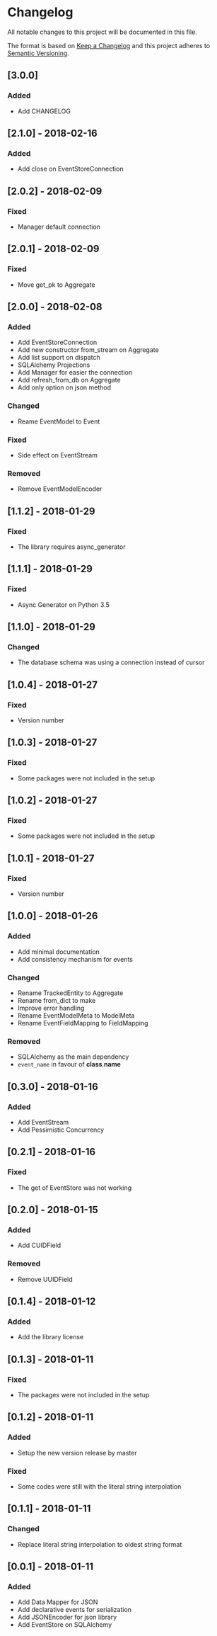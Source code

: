 # Changelog
All notable changes to this project will be documented in this file.

The format is based on [Keep a Changelog](http://keepachangelog.com/en/1.0.0/)
and this project adheres to [Semantic Versioning](http://semver.org/spec/v2.0.0.html).

## [3.0.0]
### Added
- Add CHANGELOG

## [2.1.0] - 2018-02-16
### Added
- Add close on EventStoreConnection

## [2.0.2] - 2018-02-09
### Fixed
- Manager default connection

## [2.0.1] - 2018-02-09
### Fixed
- Move get_pk to Aggregate

## [2.0.0] - 2018-02-08
### Added
- Add EventStoreConnection
- Add new constructor from_stream on Aggregate
- Add list support on dispatch
- SQLAlchemy Projections
- Add Manager for easier the connection
- Add refresh_from_db on Aggregate
- Add only option on json method

### Changed
- Reame EventModel to Event

### Fixed
- Side effect on EventStream

### Removed
- Remove EventModelEncoder

## [1.1.2] - 2018-01-29
### Fixed
- The library requires async_generator

## [1.1.1] - 2018-01-29
### Fixed
- Async Generator on Python 3.5 

## [1.1.0] - 2018-01-29
### Changed
- The database schema was using a connection instead of cursor 

## [1.0.4] - 2018-01-27
### Fixed
- Version number

## [1.0.3] - 2018-01-27
### Fixed
- Some packages were not included in the setup

## [1.0.2] - 2018-01-27
### Fixed
- Some packages were not included in the setup

## [1.0.1] - 2018-01-27
### Fixed
- Version number

## [1.0.0] - 2018-01-26
### Added
- Add minimal documentation
- Add consistency mechanism for events

### Changed
- Rename TrackedEntity to Aggregate
- Rename from_dict to make
- Improve error handling
- Rename EventModelMeta to ModelMeta
- Rename EventFieldMapping to FieldMapping

### Removed
- SQLAlchemy as the main dependency
- `event_name` in favour of __class__.__name__

## [0.3.0] - 2018-01-16
### Added
- Add EventStream
- Add Pessimistic Concurrency

## [0.2.1] - 2018-01-16
### Fixed
- The get of EventStore was not working

## [0.2.0] - 2018-01-15
### Added
- Add CUIDField

### Removed
- Remove UUIDField

## [0.1.4] - 2018-01-12
### Added
- Add the library license

## [0.1.3] - 2018-01-11
### Fixed
- The packages were not included in the setup

## [0.1.2] - 2018-01-11
### Added
- Setup the new version release by master

### Fixed
- Some codes were still with the literal string interpolation

## [0.1.1] - 2018-01-11
### Changed
- Replace literal string interpolation to oldest string format

## [0.0.1] - 2018-01-11
### Added
- Add Data Mapper for JSON
- Add declarative events for serialization
- Add JSONEncoder for json library
- Add EventStore on SQLAlchemy
